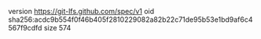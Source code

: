 version https://git-lfs.github.com/spec/v1
oid sha256:acdc9b554f0f46b405f2810229082a82b22c71de95b53e1bd9af6c4567f9cdfd
size 574
